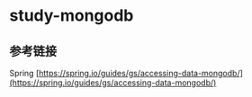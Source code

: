# study-mongodb  #


## 参考链接 ##
Spring [https://spring.io/guides/gs/accessing-data-mongodb/](https://spring.io/guides/gs/accessing-data-mongodb/)